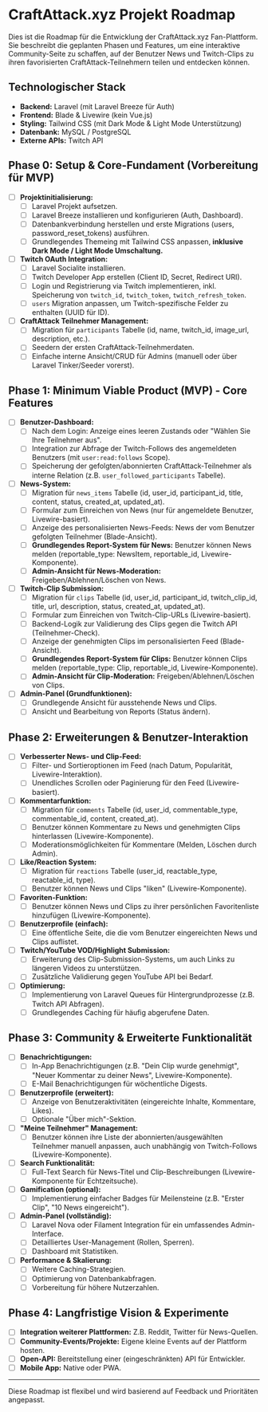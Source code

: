 # CraftAttack.xyz Projekt Roadmap

Dies ist die Roadmap für die Entwicklung der CraftAttack.xyz Fan-Plattform.
Sie beschreibt die geplanten Phasen und Features, um eine interaktive Community-Seite zu schaffen,
auf der Benutzer News und Twitch-Clips zu ihren favorisierten CraftAttack-Teilnehmern teilen und entdecken können.

## Technologischer Stack

*   **Backend:** Laravel (mit Laravel Breeze für Auth)
*   **Frontend:** Blade & Livewire (kein Vue.js)
*   **Styling:** Tailwind CSS (mit Dark Mode & Light Mode Unterstützung)
*   **Datenbank:** MySQL / PostgreSQL
*   **Externe APIs:** Twitch API

## Phase 0: Setup & Core-Fundament (Vorbereitung für MVP)

*   [ ] **Projektinitialisierung:**
    *   [ ] Laravel Projekt aufsetzen.
    *   [ ] Laravel Breeze installieren und konfigurieren (Auth, Dashboard).
    *   [ ] Datenbankverbindung herstellen und erste Migrations (users, password_reset_tokens) ausführen.
    *   [ ] Grundlegendes Themeing mit Tailwind CSS anpassen, **inklusive Dark Mode / Light Mode Umschaltung.**
*   [ ] **Twitch OAuth Integration:**
    *   [ ] Laravel Socialite installieren.
    *   [ ] Twitch Developer App erstellen (Client ID, Secret, Redirect URI).
    *   [ ] Login und Registrierung via Twitch implementieren, inkl. Speicherung von `twitch_id`, `twitch_token`, `twitch_refresh_token`.
    *   [ ] `users` Migration anpassen, um Twitch-spezifische Felder zu enthalten (UUID für ID).
*   [ ] **CraftAttack Teilnehmer Management:**
    *   [ ] Migration für `participants` Tabelle (id, name, twitch_id, image_url, description, etc.).
    *   [ ] Seedern der ersten CraftAttack-Teilnehmerdaten.
    *   [ ] Einfache interne Ansicht/CRUD für Admins (manuell oder über Laravel Tinker/Seeder vorerst).

## Phase 1: Minimum Viable Product (MVP) - Core Features

*   [ ] **Benutzer-Dashboard:**
    *   [ ] Nach dem Login: Anzeige eines leeren Zustands oder "Wählen Sie Ihre Teilnehmer aus".
    *   [ ] Integration zur Abfrage der Twitch-Follows des angemeldeten Benutzers (mit `user:read:follows` Scope).
    *   [ ] Speicherung der gefolgten/abonnierten CraftAttack-Teilnehmer als interne Relation (z.B. `user_followed_participants` Tabelle).
*   [ ] **News-System:**
    *   [ ] Migration für `news_items` Tabelle (id, user_id, participant_id, title, content, status, created_at, updated_at).
    *   [ ] Formular zum Einreichen von News (nur für angemeldete Benutzer, Livewire-basiert).
    *   [ ] Anzeige des personalisierten News-Feeds: News der vom Benutzer gefolgten Teilnehmer (Blade-Ansicht).
    *   [ ] **Grundlegendes Report-System für News:** Benutzer können News melden (reportable_type: NewsItem, reportable_id, Livewire-Komponente).
    *   [ ] **Admin-Ansicht für News-Moderation:** Freigeben/Ablehnen/Löschen von News.
*   [ ] **Twitch-Clip Submission:**
    *   [ ] Migration für `clips` Tabelle (id, user_id, participant_id, twitch_clip_id, title, url, description, status, created_at, updated_at).
    *   [ ] Formular zum Einreichen von Twitch-Clip-URLs (Livewire-basiert).
    *   [ ] Backend-Logik zur Validierung des Clips gegen die Twitch API (Teilnehmer-Check).
    *   [ ] Anzeige der genehmigten Clips im personalisierten Feed (Blade-Ansicht).
    *   [ ] **Grundlegendes Report-System für Clips:** Benutzer können Clips melden (reportable_type: Clip, reportable_id, Livewire-Komponente).
    *   [ ] **Admin-Ansicht für Clip-Moderation:** Freigeben/Ablehnen/Löschen von Clips.
*   [ ] **Admin-Panel (Grundfunktionen):**
    *   [ ] Grundlegende Ansicht für ausstehende News und Clips.
    *   [ ] Ansicht und Bearbeitung von Reports (Status ändern).

## Phase 2: Erweiterungen & Benutzer-Interaktion

*   [ ] **Verbesserter News- und Clip-Feed:**
    *   [ ] Filter- und Sortieroptionen im Feed (nach Datum, Popularität, Livewire-Interaktion).
    *   [ ] Unendliches Scrollen oder Paginierung für den Feed (Livewire-basiert).
*   [ ] **Kommentarfunktion:**
    *   [ ] Migration für `comments` Tabelle (id, user_id, commentable_type, commentable_id, content, created_at).
    *   [ ] Benutzer können Kommentare zu News und genehmigten Clips hinterlassen (Livewire-Komponente).
    *   [ ] Moderationsmöglichkeiten für Kommentare (Melden, Löschen durch Admin).
*   [ ] **Like/Reaction System:**
    *   [ ] Migration für `reactions` Tabelle (user_id, reactable_type, reactable_id, type).
    *   [ ] Benutzer können News und Clips "liken" (Livewire-Komponente).
*   [ ] **Favoriten-Funktion:**
    *   [ ] Benutzer können News und Clips zu ihrer persönlichen Favoritenliste hinzufügen (Livewire-Komponente).
*   [ ] **Benutzerprofile (einfach):**
    *   [ ] Eine öffentliche Seite, die die vom Benutzer eingereichten News und Clips auflistet.
*   [ ] **Twitch/YouTube VOD/Highlight Submission:**
    *   [ ] Erweiterung des Clip-Submission-Systems, um auch Links zu längeren Videos zu unterstützen.
    *   [ ] Zusätzliche Validierung gegen YouTube API bei Bedarf.
*   [ ] **Optimierung:**
    *   [ ] Implementierung von Laravel Queues für Hintergrundprozesse (z.B. Twitch API Abfragen).
    *   [ ] Grundlegendes Caching für häufig abgerufene Daten.

## Phase 3: Community & Erweiterte Funktionalität

*   [ ] **Benachrichtigungen:**
    *   [ ] In-App Benachrichtigungen (z.B. "Dein Clip wurde genehmigt", "Neuer Kommentar zu deiner News", Livewire-Komponente).
    *   [ ] E-Mail Benachrichtigungen für wöchentliche Digests.
*   [ ] **Benutzerprofile (erweitert):**
    *   [ ] Anzeige von Benutzeraktivitäten (eingereichte Inhalte, Kommentare, Likes).
    *   [ ] Optionale "Über mich"-Sektion.
*   [ ] **"Meine Teilnehmer" Management:**
    *   [ ] Benutzer können ihre Liste der abonnierten/ausgewählten Teilnehmer manuell anpassen, auch unabhängig von Twitch-Follows (Livewire-Komponente).
*   [ ] **Search Funktionalität:**
    *   [ ] Full-Text Search für News-Titel und Clip-Beschreibungen (Livewire-Komponente für Echtzeitsuche).
*   [ ] **Gamification (optional):**
    *   [ ] Implementierung einfacher Badges für Meilensteine (z.B. "Erster Clip", "10 News eingereicht").
*   [ ] **Admin-Panel (vollständig):**
    *   [ ] Laravel Nova oder Filament Integration für ein umfassendes Admin-Interface.
    *   [ ] Detailliertes User-Management (Rollen, Sperren).
    *   [ ] Dashboard mit Statistiken.
*   [ ] **Performance & Skalierung:**
    *   [ ] Weitere Caching-Strategien.
    *   [ ] Optimierung von Datenbankabfragen.
    *   [ ] Vorbereitung für höhere Nutzerzahlen.

## Phase 4: Langfristige Vision & Experimente

*   [ ] **Integration weiterer Plattformen:** Z.B. Reddit, Twitter für News-Quellen.
*   [ ] **Community-Events/Projekte:** Eigene kleine Events auf der Plattform hosten.
*   [ ] **Open-API:** Bereitstellung einer (eingeschränkten) API für Entwickler.
*   [ ] **Mobile App:** Native oder PWA.

---

Diese Roadmap ist flexibel und wird basierend auf Feedback und Prioritäten angepasst.
